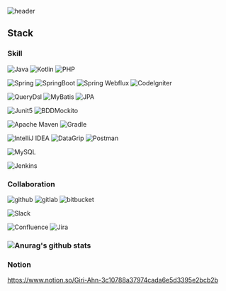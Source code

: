 ![header](https://capsule-render.vercel.app/api?type=waving&color=blue&height=250&section=header&text=Giri%20An&fontSize=90&animation=fadeIn&fontAlignY=38&desc=Back-end%20Devloper!&descAlignY=51&descAlign=62)

## Stack
### Skill
![Java](https://img.shields.io/static/v1?style=for-the-badge&message=Java&color=F05032&logo=Java&logoColor=FFFFFF&label=)
![Kotlin](https://img.shields.io/static/v1?style=for-the-badge&message=Kotlin&color=F05032&logo=Kotlin&logoColor=FFFFFF&label=)
![PHP](https://img.shields.io/static/v1?style=for-the-badge&message=PHP&color=777BB4&logo=php&logoColor=FFFFFF&label=)

![Spring](https://img.shields.io/static/v1?style=for-the-badge&message=Spring&color=6DB33F&logo=Spring&logoColor=FFFFFF&label=)
![SpringBoot](https://img.shields.io/static/v1?style=for-the-badge&message=SpringBoot&color=6DB33F&logo=SpringBoot&logoColor=FFFFFF&label=)
![Spring Webflux](https://img.shields.io/static/v1?style=for-the-badge&message=Spring+Webflux&color=6DB33F&logo=JPA&logoColor=FFFFFF&label=) 
![CodeIgniter](https://img.shields.io/static/v1?style=for-the-badge&message=CodeIgniter&color=EF4223&logo=CodeIgniter&logoColor=FFFFFF&label=) 

![QueryDsl](https://img.shields.io/static/v1?style=for-the-badge&message=Querydsl&color=6DB33F&logo=QueryDsl&logoColor=FFFFFF&label=)
![MyBatis](https://img.shields.io/static/v1?style=for-the-badge&message=MyBatis&color=6DB33F&logo=MyBatis&logoColor=FFFFFF&label=)
![JPA](https://img.shields.io/static/v1?style=for-the-badge&message=JPA&color=6DB33F&logo=JPA&logoColor=FFFFFF&label=)  

![Junit5](https://img.shields.io/static/v1?style=for-the-badge&message=Junit5&color=000000&logo=Junit5&logoColor=FFFFFF&label=)
![BDDMockito](https://img.shields.io/static/v1?style=for-the-badge&message=BDDMockito&color=000000&logo=BDDMockito&logoColor=FFFFFF&label=)

![Apache Maven](https://img.shields.io/static/v1?style=for-the-badge&message=Maven&color=C71A36&logo=Apache+Maven&logoColor=FFFFFF&label=)
![Gradle](https://img.shields.io/static/v1?style=for-the-badge&message=Gradle&color=000000&logo=Gradle&logoColor=FFFFFF&label=)

![IntelliJ IDEA](https://img.shields.io/static/v1?style=for-the-badge&message=IntelliJ+IDEA&color=000000&logo=IntelliJ+IDEA&logoColor=FFFFFF&label=)
![DataGrip](https://img.shields.io/static/v1?style=for-the-badge&message=DataGrip&color=000000&logo=DataGrip&logoColor=FFFFFF&label=)
![Postman](https://img.shields.io/static/v1?style=for-the-badge&message=Postman&color=F05032&logo=Postman&logoColor=FFFFFF&label=)

![MySQL](https://img.shields.io/static/v1?style=for-the-badge&message=MySQL&color=4479A1&logo=MySQL&logoColor=FFFFFF&label=)

![Jenkins](https://img.shields.io/static/v1?style=for-the-badge&message=Jenkins&color=F05032&logo=Jenkins&logoColor=FFFFFF&label=)

### Collaboration
![github](https://img.shields.io/static/v1?style=for-the-badge&message=github&color=000000&logo=github&logoColor=FFFFFF&label=)
![gitlab](https://img.shields.io/static/v1?style=for-the-badge&message=gitlab&color=FC6D26&logo=gitlab&logoColor=FFFFFF&label=)
![bitbucket](https://img.shields.io/static/v1?style=for-the-badge&message=bitbucket&color=4479A1&logo=bitbucket&logoColor=FFFFFF&label=)

![Slack](https://img.shields.io/static/v1?style=for-the-badge&message=Slack&color=4A154B&logo=Slack&logoColor=FFFFFF&label=)

![Confluence](https://img.shields.io/static/v1?style=for-the-badge&message=Confluence&color=4479A1&logo=Confluence&logoColor=FFFFFF&label=)
![Jira](https://img.shields.io/static/v1?style=for-the-badge&message=Jira&color=4479A1&logo=Jira&logoColor=FFFFFF&label=)
### ![Anurag's github stats](https://github-readme-stats.vercel.app/api?username=Anjonggil&show_icons=true)

### Notion
https://www.notion.so/Giri-Ahn-3c10788a37974cada6e5d3395e2bcb2b
<!--
**Anjonggil/Anjonggil** is a ✨ _special_ ✨ repository because its `README.md` (this file) appears on your GitHub profile.

Here are some ideas to get you started:

- 🔭 I’m currently working on ...
- 🌱 I’m currently learning ...
- 👯 I’m looking to collaborate on ...
- 🤔 I’m looking for help with ...
- 💬 Ask me about ...
- 📫 How to reach me: ...
- 😄 Pronouns: ...
- ⚡ Fun fact: ...
-->
